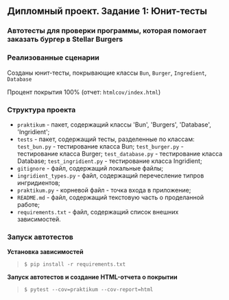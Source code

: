 ## Дипломный проект. Задание 1: Юнит-тесты

### Автотесты для проверки программы, которая помогает заказать бургер в Stellar Burgers

### Реализованные сценарии

Созданы юнит-тесты, покрывающие классы `Bun`, `Burger`, `Ingredient`, `Database`

Процент покрытия 100% (отчет: `htmlcov/index.html`)

### Структура проекта

- `praktikum` - пакет, содержащий классы 'Bun', 'Burgers', 'Database', 'Ingridient';
- `tests` - пакет, содержащий тесты, разделенные по классам:
            `test_bun.py` - тестирование класса Bun;
            `test_burger.py` - тестирование класса Burger;
            `test_database.py` - тестирование класса Database;
            `test_ingridient.py` - тестирование класса Ingridient;
- `gitignore` - файл, содержащий локальные файлы;
- `ingridient_types.py` - файл, содержащий перечесление типров ингридиентов;
- `praktikum.py` - корневой файл - точка входа в приложение;
- `README.md` - файл, содержащий текстовую часть о проделанной работе;
- `requirements.txt` - файл, содержащий список внешних зависимостей.

### Запуск автотестов

**Установка зависимостей**

> `$ pip install -r requirements.txt`

**Запуск автотестов и создание HTML-отчета о покрытии**

>  `$ pytest --cov=praktikum --cov-report=html`
